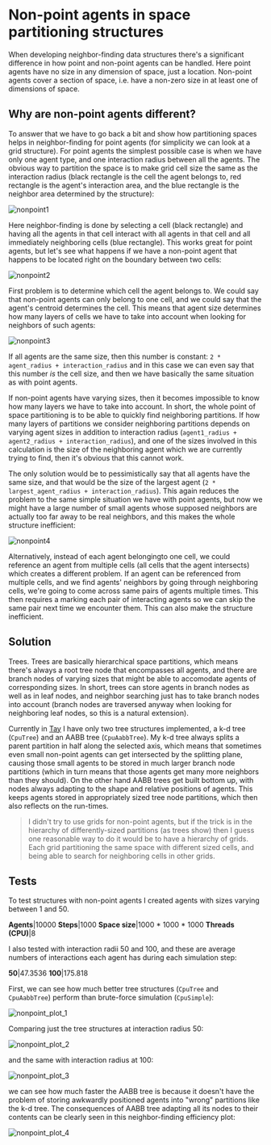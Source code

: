 # Non-point agents in space partitioning structures

When developing neighbor-finding data structures there's a significant difference in how point and non-point agents can be handled. Here point agents have no size in any dimension of space, just a location. Non-point agents cover a section of space, i.e. have a non-zero size in at least one of dimensions of space.

## Why are non-point agents different?

To answer that we have to go back a bit and show how partitioning spaces helps in neighbor-finding for point agents (for simplicity we can look at a grid structure). For point agents the simplest possible case is when we have only one agent type, and one interaction radius between all the agents. The obvious way to partition the space is to make grid cell size the same as the interaction radius (black rectangle is the cell the agent belongs to, red rectangle is the agent's interaction area, and the blue rectangle is the neighbor area determined by the structure):

![nonpoint1](/nonpoint1.png)

Here neighbor-finding is done by selecting a cell (black rectangle) and having all the agents in that cell interact with all agents in that cell and all immediately neighboring cells (blue rectangle). This works great for point agents, but let's see what happens if we have a non-point agent that happens to be located right on the boundary between two cells:

![nonpoint2](/nonpoint2.png)

First problem is to determine which cell the agent belongs to. We could say that non-point agents can only belong to one cell, and we could say that the agent's centroid determines the cell. This means that agent size determines how many layers of cells we have to take into account when looking for neighbors of such agents:

![nonpoint3](/nonpoint3.png)

If all agents are the same size, then this number is constant: `2 * agent_radius + interaction_radius` and in this case we can even say that this number *is* the cell size, and then we have basically the same situation as with point agents.

If non-point agents have varying sizes, then it becomes impossible to know how many layers we have to take into account. In short, the whole point of space partitioning is to be able to quickly find neighboring partitions. If how many layers of partitions we consider neighboring partitions depends on varying agent sizes in addition to interaction radius (`agent1_radius + agent2_radius + interaction_radius`), and one of the sizes involved in this calculation is the size of the neighboring agent which we are currently trying to find, then it's obvious that this cannot work.

The only solution would be to pessimistically say that all agents have the same size, and that would be the size of the largest agent (`2 * largest_agent_radius + interaction_radius`). This again reduces the problem to the same simple situation we have with point agents, but now we might have a large number of small agents whose supposed neighbors are actually too far away to be real neighbors, and this makes the whole structure inefficient:

![nonpoint4](/nonpoint4.png)

Alternatively, instead of each agent belongingto one cell, we could reference an agent from multiple cells (all cells that the agent intersects) which creates a different problem. If an agent can be referenced from multiple cells, and we find agents' neighbors by going through neighboring cells, we're going to come across same pairs of agents multiple times. This then requires a marking each pair of interacting agents so we can skip the same pair next time we encounter them. This can also make the structure inefficient.

## Solution

Trees. Trees are basically hierarchical space partitions, which means there's always a root tree node that encompasses all agents, and there are branch nodes of varying sizes that might be able to accomodate agents of corresponding sizes. In short, trees can store agents in branch nodes as well as in leaf nodes, and neighbor searching just has to take branch nodes into account (branch nodes are traversed anyway when looking for neighboring leaf nodes, so this is a natural extension).

Currently in [Tay](https://github.com/bcace/tay) I have only two tree structures implemented, a k-d tree (`CpuTree`) and an AABB tree (`CpuAabbTree`). My k-d tree always splits a parent partition in half along the selected axis, which means that sometimes even small non-point agents can get intersected by the splitting plane, causing those small agents to be stored in much larger branch node partitions (which in turn means that those agents get many more neighbors than they should). On the other hand AABB trees get built bottom up, with nodes always adapting to the shape and relative positions of agents. This keeps agents stored in appropriately sized tree node partitions, which then also reflects on the run-times.

> I didn't try to use grids for non-point agents, but if the trick is in the hierarchy of differently-sized partitions (as trees show) then I guess one reasonable way to do it would be to have a hierarchy of grids. Each grid partitioning the same space with different sized cells, and being able to search for neighboring cells in other grids.

## Tests

To test structures with non-point agents I created agents with sizes varying between 1 and 50.

**Agents**|10000
**Steps**|1000
**Space size**|1000 * 1000 * 1000
**Threads (CPU)**|8

I also tested with interaction radii 50 and 100, and these are average numbers of interactions each agent has during each simulation step:

**50**|47.3536
**100**|175.818

First, we can see how much better tree structures (`CpuTree` and `CpuAabbTree`) perform than brute-force simulation (`CpuSimple`):

![nonpoint_plot_1](/nonpoint_plot_1.png)

Comparing just the tree structures at interaction radius 50:

![nonpoint_plot_2](/nonpoint_plot_2.png)

and the same with interaction radius at 100:

![nonpoint_plot_3](/nonpoint_plot_3.png)

we can see how much faster the AABB tree is because it doesn't have the problem of storing awkwardly positioned agents into "wrong" partitions like the k-d tree. The consequences of AABB tree adapting all its nodes to their contents can be clearly seen in this neighbor-finding efficiency plot:

![nonpoint_plot_4](/nonpoint_plot_4.png)

